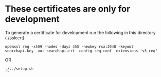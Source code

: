 # These certificates are only for development

To generate a certificate for development run the following in this directory (./sslcert)
```
openssl req -x509 -nodes -days 365 -newkey rsa:2048 -keyout searchapi.key -out searchapi.crt -config req.conf -extensions 'v3_req'
```

OR

```
./../setup.sh
``